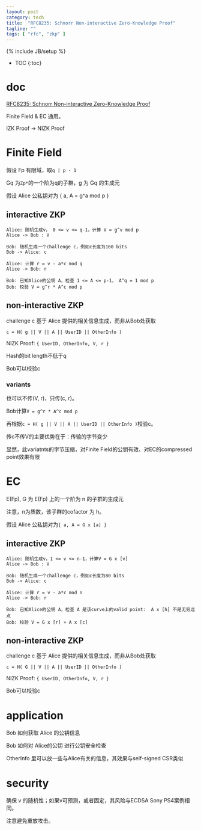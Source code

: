 ```yaml
---
layout: post
category: tech
title:  "RFC8235: Schnorr Non-interactive Zero-Knowledge Proof"
tagline: ""
tags: [ "rfc", "zkp" ] 
---
```

{% include JB/setup %}

* TOC
{:toc}

# doc 

[RFC8235: Schnorr Non-interactive Zero-Knowledge Proof](https://datatracker.ietf.org/doc/html/rfc8235)

Finite Field & EC 通用。

IZK Proof  -> NIZK Proof

# Finite Field

假设 Fp 有限域，取`q | p - 1`

Gq 为`Zp*`的一个阶为q的子群，g 为 Gq 的生成元

假设 Alice 公私钥对为 { a, A = g^a mod p }

## interactive ZKP

    Alice: 随机生成v， 0 <= v <= q-1，计算 V = g^v mod p
    Alice -> Bob : V

    Bob: 随机生成一个challenge c，例如c长度为160 bits
    Bob -> Alice: c

    Alice: 计算 r = v - a*c mod q
    Alice -> Bob: r

    Bob: 已知Alice的公钥 A，检查 1 <= A <= p-1， A^q = 1 mod p
    Bob: 校验 V = g^r * A^c mod p

##  non-interactive ZKP

challenge c 基于 Alice 提供的相关信息生成，而非从Bob处获取

`c = H( g || V || A || UserID || OtherInfo )`

NIZK Proof: `{ UserID, OtherInfo, V, r }`

Hash的bit length不低于q

Bob可以校验c

### variants

也可以不传(V, r)，只传(c, r)。

Bob计算`V = g^r * A^c mod p`

再根据`c = H( g || V || A || UserID || OtherInfo )`校验c。

传c不传V的主要优势在于：传输的字节变少

显然，此variatnts的字节压缩，对Finite Field的公钥有效、对EC的compressed point效果有限

# EC

E(Fp), G 为 E(Fp) 上的一个阶为 n 的子群的生成元

注意，n为质数，该子群的cofactor 为 h。

假设 Alice 公私钥对为`{ a, A = G x [a] }`

## interactive ZKP

    Alice: 随机生成v，1 <= v <= n-1，计算V = G x [v]
    Alice -> Bob : V

    Bob: 随机生成一个challenge c，例如c长度为80 bits
    Bob -> Alice: c

    Alice: 计算 r = v - a*c mod n
    Alice -> Bob: r

    Bob: 已知Alice的公钥 A，检查 A 是该curve上的valid point:  A x [h] 不是无穷远点
    Bob: 校验 V = G x [r] + A x [c]


## non-interactive ZKP

challenge c 基于 Alice 提供的相关信息生成，而非从Bob处获取

`c = H( G || V || A || UserID || OtherInfo )`

NIZK Proof: `{ UserID, OtherInfo, V, r }`

Bob可以校验c

# application

Bob 如何获取 Alice 的公钥信息

Bob 如何对 Alice的公钥 进行公钥安全检查

OtherInfo 里可以放一些与Alice有关的信息，其效果与self-signed CSR类似

# security

确保 v 的随机性；如果v可预测，或者固定，其风险与ECDSA Sony PS4案例相同。

注意避免重放攻击。



